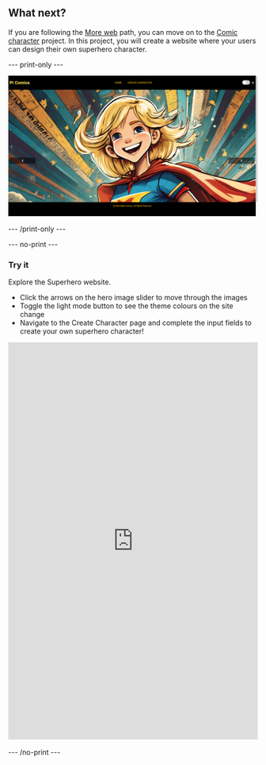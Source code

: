 ## What next?

If you are following the [More web](https://projects.raspberrypi.org/en/pathways/more-web) path, you can move on to the [Comic character](https://projects.raspberrypi.org/en/projects/comic-character) project. In this project, you will create a website where your users can design their own superhero character. 

--- print-only ---

![The finished Comic character project](images/comic-character.png)

--- /print-only ---

--- no-print ---

### Try it
<div style="display: flex; flex-wrap: wrap">
<div style="flex-basis: 175px; flex-grow: 1">  
Explore the Superhero website. 

+ Click the arrows on the hero image slider to move through the images
+ Toggle the light mode button to see the theme colours on the site change
+ Navigate to the Create Character page and complete the input fields to create your own superhero character!

<iframe src="https://editor.raspberrypi.org/en/embed/viewer/comic-character-complete" width="100%" height="800" frameborder="0" marginwidth="0" marginheight="0" allowfullscreen> </iframe>
</div>
</div>

--- /no-print ---